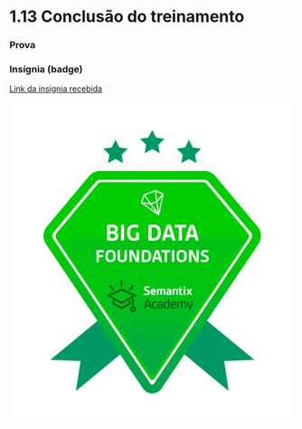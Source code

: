 # 1.13 Conclusão do treinamento

### Prova

### Insígnia \(badge\)

[Link da insígnia recebida ](https://api.badgr.io/public/assertions/tQYr8C9OSt-rTwos9UKj0A)

![](../.gitbook/assets/big-data-badge.png)

